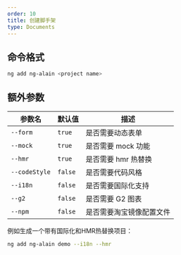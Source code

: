 ```yaml
---
order: 10
title: 创建脚手架
type: Documents
---
```


## 命令格式

```bash
ng add ng-alain <project name>
```

## 额外参数

参数名 | 默认值 | 描述
--------- | ------- | -------
`--form` | `true` | 是否需要动态表单
`--mock` | `true` | 是否需要 mock 功能
`--hmr` | `true` | 是否需要 hmr 热替换
`--codeStyle` | `false` | 是否需要代码风格
`--i18n` | `false` | 是否需要国际化支持
`--g2` | `false` | 是否需要 G2 图表
`--npm` | `false` | 是否需要淘宝镜像配置文件

例如生成一个带有国际化和HMR热替换项目：

```bash
ng add ng-alain demo --i18n --hmr
```
